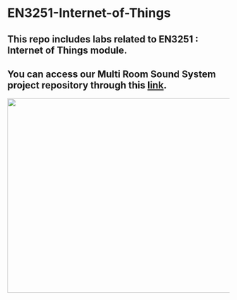 # EN3251-Internet-of-Things
This repo includes labs related to EN3251 : Internet of Things module.
---
You can access our Multi Room Sound System project repository through this [link](https://github.com/Multi-Room-Sound-System-AURA).
---
<img src="https://github.com/user-attachments/assets/71403ae9-11dc-4f22-b011-d7f037e0daec" width="800" height="440">

